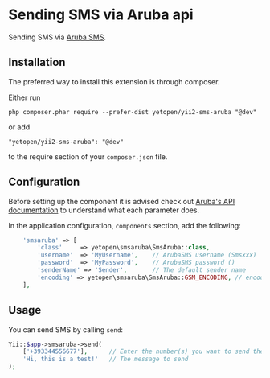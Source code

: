# Sending SMS via Aruba api

Sending SMS via [Aruba SMS](https://hosting.aruba.it/servizio-sms.aspx).

## Installation

The preferred way to install this extension is through composer.

Either run
```
php composer.phar require --prefer-dist yetopen/yii2-sms-aruba "@dev"
```
or add
```
"yetopen/yii2-sms-aruba": "@dev"
```
to the require section of your `composer.json` file.

## Configuration

Before setting up the component it is advised check out [Aruba's API documentation](https://smsdevelopers.aruba.it/#sms-send-api) to understand what each parameter does.

In the application configuration, `components` section, add the following:

```php
    'smsaruba' => [
        'class'     => yetopen\smsaruba\SmsAruba::class,
        'username'  => 'MyUsername',    // ArubaSMS username (Smsxxx)
        'password'  => 'MyPassword',    // ArubaSMS password ()
        'senderName' => 'Sender',       // The default sender name
        'encoding' => yetopen\smsaruba\SmsAruba::GSM_ENCODING, // encoding of the text
    ],
```

## Usage

You can send SMS by calling `send`:

```php
Yii::$app->smsaruba->send(
    ['+393344556677'],      // Enter the number(s) you want to send the message to; (the prefix is not necessary)
    'Hi, this is a test!'   // The message to send
);
```
